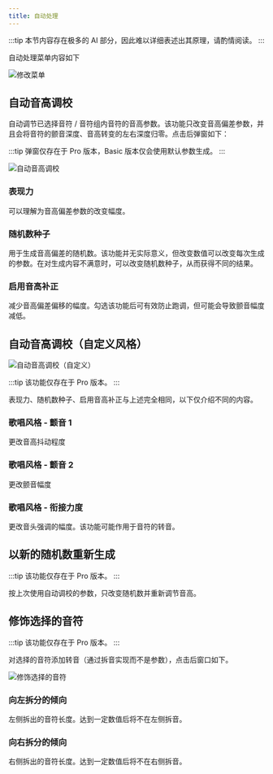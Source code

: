 ```yaml
---
title: 自动处理
---
```


:::tip
本节内容存在极多的 AI 部分，因此难以详细表述出其原理，请酌情阅读。
:::

自动处理菜单内容如下

![修改菜单](/docs/main_docs/menu/auto_process/1.png)

## 自动音高调校

自动调节已选择音符 / 音符组内音符的音高参数。该功能只改变音高偏差参数，并且会将音符的颤音深度、音高转变的左右深度归零。点击后弹窗如下：

:::tip
弹窗仅存在于 Pro 版本，Basic 版本仅会使用默认参数生成。
:::

![自动音高调校](/docs/main_docs/menu/auto_process/2.png)

### 表现力

可以理解为音高偏差参数的改变幅度。

### 随机数种子

用于生成音高偏差的随机数。该功能并无实际意义，但改变数值可以改变每次生成的参数。在对生成内容不满意时，可以改变随机数种子，从而获得不同的结果。

### 启用音高补正

减少音高偏差偏移的幅度。勾选该功能后可有效防止跑调，但可能会导致颤音幅度减低。

## 自动音高调校（自定义风格）

![自动音高调校（自定义）](/docs/main_docs/menu/auto_process/3.png)

:::tip
该功能仅存在于 Pro 版本。
:::

表现力、随机数种子、启用音高补正与上述完全相同，以下仅介绍不同的内容。

### 歌唱风格 - 颤音 1

更改音高抖动程度

### 歌唱风格 - 颤音 2

更改颤音幅度

### 歌唱风格 - 衔接力度

更改音头强调的幅度。该功能可能作用于音符的转音。

## 以新的随机数重新生成

:::tip
该功能仅存在于 Pro 版本。
:::

按上次使用自动调校的参数，只改变随机数并重新调节音高。

## 修饰选择的音符

:::tip
该功能仅存在于 Pro 版本。
:::

对选择的音符添加转音（通过拆音实现而不是参数），点击后窗口如下。

![修饰选择的音符](/docs/main_docs/menu/auto_process/4.png)

### 向左拆分的倾向

左侧拆出的音符长度。达到一定数值后将不在左侧拆音。

### 向右拆分的倾向

右侧拆出的音符长度。达到一定数值后将不在右侧拆音。